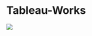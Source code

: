 # Tableau-Works
![](https://public.tableau.com/views/NetflixShowsAndMoviesDashboard/Dashboard1?:language=en-US&:display_count=n&:origin=viz_share_link)
